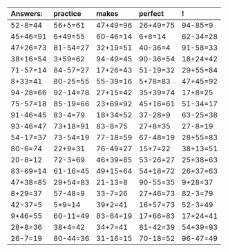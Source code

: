 | Answers: | practice | makes | perfect | ! |
| :--- | :--- | :--- | :--- | :--- |
| 52-8=44 | 56+5=61 | 47+49=96 | 26+49=75 | 94-85=9 | 
| 45+46=91 | 6+49=55 | 60-46=14 | 6+8=14 | 62-34=28 | 
| 47+26=73 | 81-54=27 | 32+19=51 | 40-36=4 | 91-58=33 | 
| 38+16=54 | 3+59=62 | 94-49=45 | 90-36=54 | 18+24=42 | 
| 71-57=14 | 84-57=27 | 17+26=43 | 51-19=32 | 29+55=84 | 
| 8+33=41 | 80-25=55 | 55-39=16 | 5+78=83 | 47+45=92 | 
| 94-28=66 | 92-14=78 | 27+15=42 | 35+39=74 | 17+8=25 | 
| 75-57=18 | 85-19=66 | 23+69=92 | 45+16=61 | 51-34=17 | 
| 91-46=45 | 83-4=79 | 18+34=52 | 37-28=9 | 63-25=38 | 
| 93-46=47 | 73+18=91 | 83-8=75 | 27+8=35 | 27-8=19 | 
| 54-17=37 | 73-54=19 | 77-18=59 | 67-48=19 | 28+55=83 | 
| 80-6=74 | 22+9=31 | 76-49=27 | 15+7=22 | 38+13=51 | 
| 20-8=12 | 72-3=69 | 46+39=85 | 53-26=27 | 25+38=63 | 
| 83-69=14 | 61-16=45 | 49+15=64 | 54+18=72 | 26+37=63 | 
| 47+38=85 | 29+54=83 | 21-13=8 | 90-55=35 | 9+28=37 | 
| 8+29=37 | 57-48=9 | 33-7=26 | 27+46=73 | 82-3=79 | 
| 42-37=5 | 5+9=14 | 39+2=41 | 16+57=73 | 52-3=49 | 
| 9+46=55 | 60-11=49 | 83-64=19 | 17+66=83 | 17+24=41 | 
| 28+8=36 | 38+4=42 | 34+7=41 | 81-42=39 | 54+39=93 | 
| 26-7=19 | 80-44=36 | 31-16=15 | 70-18=52 | 96-47=49 | 
